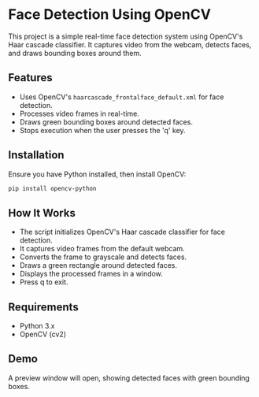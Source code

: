 # Face Detection Using OpenCV

This project is a simple real-time face detection system using OpenCV's Haar cascade classifier. It captures video from the webcam, detects faces, and draws bounding boxes around them.

## Features
- Uses OpenCV's `haarcascade_frontalface_default.xml` for face detection.
- Processes video frames in real-time.
- Draws green bounding boxes around detected faces.
- Stops execution when the user presses the 'q' key.

## Installation

Ensure you have Python installed, then install OpenCV:
```bash
pip install opencv-python

```
## How It Works

- The script initializes OpenCV's Haar cascade classifier for face detection.
- It captures video frames from the default webcam.
- Converts the frame to grayscale and detects faces.
- Draws a green rectangle around detected faces.
- Displays the processed frames in a window.
- Press q to exit.

## Requirements
- Python 3.x
- OpenCV (cv2)

## Demo
A preview window will open, showing detected faces with green bounding boxes.
